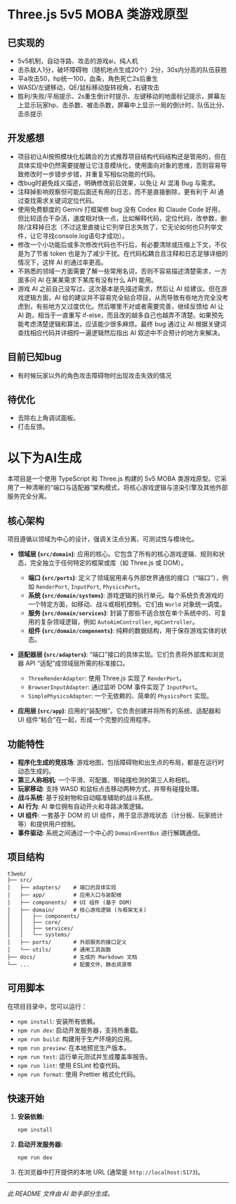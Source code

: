 # Three.js 5v5 MOBA 类游戏原型

## 已实现的

- 5v5机制，自动寻路、攻击的游戏ai，纯人机
- 击杀敌人1分，破坏障碍物（随机地点生成20个）2分，30s内分高的队伍获胜
- 平a攻击50，hp统一100，血条，角色死亡2s后重生
- WASD/左键移动，QE/鼠标移动旋转视角，右键攻击
- 胜利/失败/平局提示、2s重生倒计时提示、左键移动的地面标记提示，屏幕左上显示玩家hp、击杀数、被击杀数，屏幕中上显示一局的倒计时、队伍比分、击杀提示

## 开发感想

- 项目初让AI按照模块化松耦合的方式推荐项目结构代码结构还是管用的，但在具体实现中仍然需要提醒让它注意模块化，使用面向对象的思维，否则容易导致修改时一步错步步错，并重复写相似功能的代码。
- 改bug时避免歧义描述，明确修改前后效果，以免让 AI 混淆 Bug 与需求。
- 注释掉影响观察但可能后面还有用的日志，而不是直接删除，更有利于 AI 通过查找需求关键词定位代码。
- 使用免费额度的 Gemini 打框架修 bug 没有 Codex 和 Claude Code 好用，但比较适合干杂活，速度相对快一点，比如解释代码，定位代码，改参数，删除/注释掉日志（不过这里直接让它列举日志失败了，它无论如何也只列举文件，让它寻找console.log语句才成功）。
- 修改一个小功能后或多次修改代码也不行后，有必要清除或压缩上下文，不仅是为了节省 token 也是为了减少干扰。在代码松耦合且注释和日志足够详细的情况下，这样 AI 的通过率更高。
- 不熟悉的领域一方面需要了解一些常用名词，否则不容易描述清楚需求，一方面多问 AI 在某某需求下某库有没有什么 API 能用。
- 游戏 AI 之前自己没写过，这次基本是先描述需求，然后让 AI 给建议。但在游戏逻辑方面，AI 给的建议并不容易完全贴合项目，从而导致有些地方完全没考虑到，有些地方又过度优化。然后哪里不对或者需要完善，继续反馈给 AI 让 AI 跑，相当于一直重写 if-else，而且改的越多自己也越弄不清楚。如果预先能考虑清楚逻辑和算法，应该能少很多麻烦。最终 bug 通过让 AI 根据关键词查找相应代码并详细捋一遍逻辑然后指出 AI 叙述中不合预计的地方来解决。

## 目前已知bug

- 有时候玩家以外的角色攻击障碍物时出现攻击失效的情况

## 待优化

- 去除右上角调试面板。
- 打击反馈。

# 以下为AI生成

本项目是一个使用 TypeScript 和 Three.js 构建的 5v5 MOBA 类游戏原型。它采用了一种清晰的“端口与适配器”架构模式，将核心游戏逻辑与渲染引擎及其他外部服务完全分离。

## 核心架构

项目遵循以领域为中心的设计，强调关注点分离、可测试性与模块化。

- **领域层 (`src/domain`)**: 应用的核心。它包含了所有的核心游戏逻辑、规则和状态，完全独立于任何特定的框架或库（如 Three.js 或 DOM）。
  - **端口 (`src/ports`)**: 定义了领域层用来与外部世界通信的接口（“端口”），例如 `RenderPort`, `InputPort`, `PhysicsPort`。
  - **系统 (`src/domain/systems`)**: 游戏逻辑的执行单元。每个系统负责游戏的一个特定方面，如移动、战斗或相机控制。它们由 `World` 对象统一调度。
  - **服务 (`src/domain/services`)**: 封装了那些不适合放在单个系统中的、可复用的复杂领域逻辑，例如 `AutoAimController`, `HpController`。
  - **组件 (`src/domain/components`)**: 纯粹的数据结构，用于保存游戏实体的状态。

- **适配器层 (`src/adapters`)**: “端口”接口的具体实现。它们负责将外部库和浏览器 API “适配”成领域层所需的标准接口。
  - `ThreeRenderAdapter`: 使用 Three.js 实现了 `RenderPort`。
  - `BrowserInputAdapter`: 通过监听 DOM 事件实现了 `InputPort`。
  - `SimplePhysicsAdapter`: 一个无依赖的、简单的 `PhysicsPort` 实现。

- **应用层 (`src/app`)**: 应用的“装配根”。它负责创建并将所有的系统、适配器和 UI 组件“粘合”在一起，形成一个完整的应用程序。

## 功能特性

- **程序化生成的竞技场**: 游戏地图，包括障碍物和出生点的布局，都是在运行时动态生成的。
- **第三人称相机**: 一个平滑、可配置、带碰撞检测的第三人称相机。
- **玩家移动**: 支持 WASD 和鼠标点击移动两种方式，并带有碰撞处理。
- **战斗系统**: 基于投射物和自动瞄准辅助的战斗系统。
- **AI 行为**: AI 单位拥有自动开火和寻路决策逻辑。
- **UI 组件**: 一套基于 DOM 的 UI 组件，用于显示游戏状态（计分板、玩家统计等）和提供用户控制。
- **事件驱动**: 系统之间通过一个中心的 `DomainEventBus` 进行解耦通信。

## 项目结构

```
t3web/
├── src/
│   ├── adapters/    # 端口的具体实现
│   ├── app/         # 应用入口与装配根
│   ├── components/  # UI 组件 (基于 DOM)
│   ├── domain/      # 核心游戏逻辑 (与框架无关)
│   │   ├── components/
│   │   ├── core/
│   │   ├── services/
│   │   └── systems/
│   ├── ports/       # 外部服务的接口定义
│   └── utils/       # 通用工具函数
├── docs/            # 生成的 Markdown 文档
└── ...              # 配置文件、静态资源等
```

## 可用脚本

在项目目录中，您可以运行：

- `npm install`: 安装所有依赖。
- `npm run dev`: 启动开发服务器，支持热重载。
- `npm run build`: 构建用于生产环境的应用。
- `npm run preview`: 在本地预览生产版本。
- `npm run test`: 运行单元测试并生成覆盖率报告。
- `npm run lint`: 使用 ESLint 检查代码。
- `npm run format`: 使用 Prettier 格式化代码。

## 快速开始

1.  **安装依赖:**
    ```sh
    npm install
    ```
2.  **启动开发服务器:**
    ```sh
    npm run dev
    ```
3.  在浏览器中打开提供的本地 URL (通常是 `http://localhost:5173`)。

---
*此 README 文件由 AI 助手部分生成。*